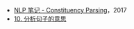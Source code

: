 * [NLP 笔记 - Constituency Parsing](http://www.shuang0420.com/2017/02/28/NLP%20%E7%AC%94%E8%AE%B0%20-%20Syntax%20and%20Parsing/)，2017
* [10. 分析句子的意思](https://usyiyi.github.io/nlp-py-2e-zh/10.html)

